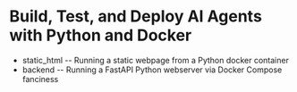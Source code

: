 # Build, Test, and Deploy AI Agents with Python and Docker

- static_html -- Running a static webpage from a Python docker container
- backend -- Running a FastAPI Python webserver via Docker Compose fanciness
